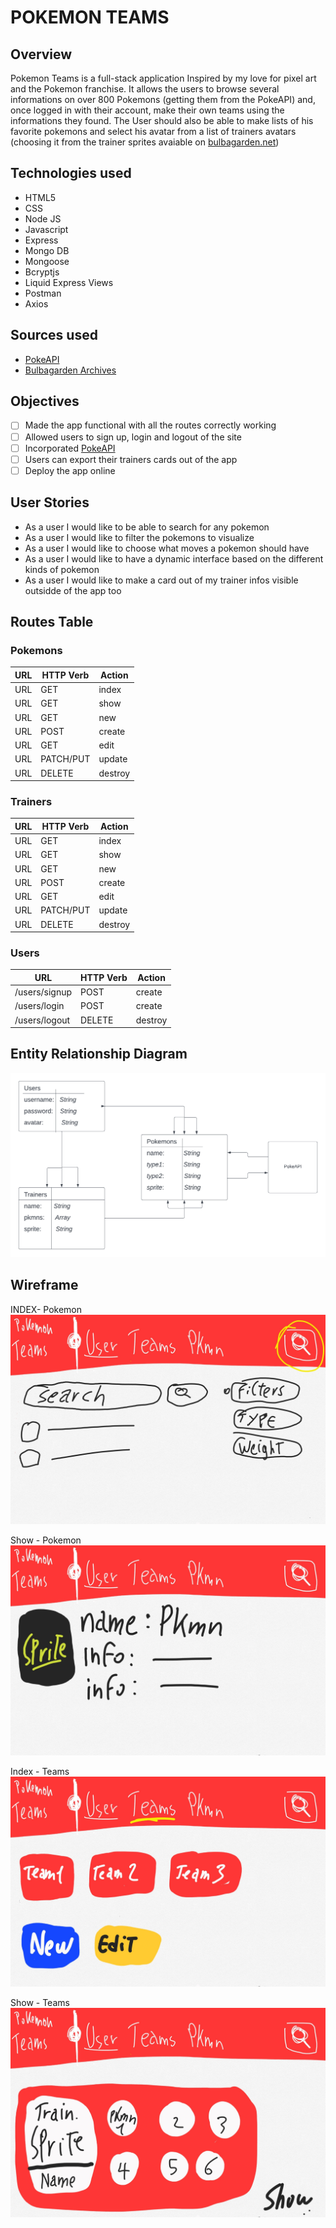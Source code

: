 # POKEMON TEAMS

## Overview
Pokemon Teams is a full-stack application Inspired by my love for pixel art and the Pokemon franchise. It allows the users to browse several informations on over 800 Pokemons (getting them from the PokeAPI) and, once logged in with their account, make their own teams using the informations they found.
The User should also be able to make lists of his favorite pokemons and select his avatar from a list of trainers avatars (choosing it from the trainer sprites avaiable on [bulbagarden.net](https://archives.bulbagarden.net))

## Technologies used
- HTML5
- CSS
- Node JS
- Javascript
- Express
- Mongo DB
- Mongoose
- Bcryptjs
- Liquid Express Views
- Postman
- Axios

## Sources used
- [PokeAPI](https://pokeapi.co)
- [Bulbagarden Archives](https://archives.bulbagarden.net/wiki/Category:Generation_III_Trainer_sprites)

## Objectives
- [ ] Made the app functional with all the routes correctly working
- [ ] Allowed users to sign up, login and logout of the site
- [ ] Incorporated [PokeAPI](https://pokeapi.co)
- [ ] Users can export their trainers cards out of the app
- [ ] Deploy the app online

## User Stories
- As a user I would like to be able to search for any pokemon 
- As a user I would like to filter the pokemons to visualize
- As a user I would like to choose what moves a pokemon should have
- As a user I would like to have a dynamic interface based on the different kinds of pokemon
- As a user I would like to make a card out of my trainer infos visible outsidde of the app too

## Routes Table

### Pokemons

| **URL** | **HTTP Verb** | **Action** |
|------|---------------|---------|
| URL | GET | index   |
| URL |  GET | show   |
| URL |  GET |  new     |
| URL |  POST |  create |
| URL | GET |  edit      |
| URL | PATCH/PUT |  update |
| URL | DELETE  |  destroy |

### Trainers
| **URL** | **HTTP Verb** | **Action** |
|------|---------------|---------|
| URL | GET | index   |
| URL |  GET | show   |
| URL |  GET |  new     |
| URL |  POST |  create |
| URL | GET |  edit      |
| URL | PATCH/PUT |  update |
| URL | DELETE  |  destroy |

### Users
| **URL**          | **HTTP Verb**|**Action**|
|------------------|--------------|----------|
| /users/signup    | POST         | create  
| /users/login     | POST         | create       
| /users/logout    | DELETE       | destroy  


## Entity Relationship Diagram
![entityRelationshipDiagram](/img/ERD.png)

## Wireframe
INDEX- Pokemon
![indexPokemon](/img/index-pkmn.jpg)

Show - Pokemon
![ShowPokemon](/img/show-pkmn.jpg)

Index - Teams
![IndexTeams](/img/index-teams.jpg)

Show - Teams
![ShowTeams](/img//show-team.jpg)

